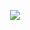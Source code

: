 <p align="center">
  <img src="https://github.com/ignaciocastro/ignaciocastro/assets/7141944/087a279f-8b4b-4052-a5ff-54c691a39740">
</p>
